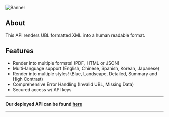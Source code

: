 ![Banner](https://user-images.githubusercontent.com/38149391/224549714-ad91a3ef-c056-4a89-ae7e-2c5375b63ff1.png)


## About

This API renders UBL formatted XML into a human readable format.

## Features

- Render into multiple formats! (PDF, HTML or JSON)
- Multi-language support (English, Chinese, Spanish, Korean, Japanese)
- Render into multiple styles! (Blue, Landscape, Detailed, Summary and High Contrast)
- Comprehensive Error Handling (Invalid UBL, Missing Data)
- Secured access w/ API keys

---

**Our deployed API can be found [here](http://192.9.175.202/v1/healthcheck)**

---

<!-- ## Deployment
To deploy this repo on a machine:

1. Clone this repo
2.  -->

